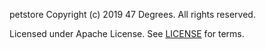 petstore
Copyright (c) 2019 47 Degrees.  All rights reserved.

Licensed under Apache License. See [LICENSE](LICENSE) for terms.